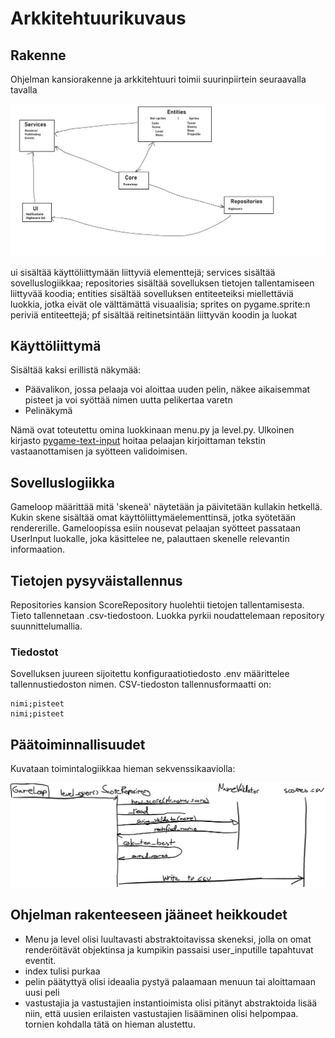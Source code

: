 # Arkkitehtuurikuvaus

## Rakenne
Ohjelman kansiorakenne ja arkkitehtuuri toimii suurinpiirtein seuraavalla tavalla

![arkkitehtuuri](https://github.com/haxsampo/ot-harjoitustyo/blob/master/td/dokumentaatio/arkkitehtuuri.png)

ui sisältää käyttöliittymään liittyviä elementtejä; services sisältää sovelluslogiikkaa; repositories sisältää sovelluksen tietojen tallentamiseen liittyvää koodia; entities sisältää sovelluksen entiteeteiksi miellettäviä luokkia, jotka eivät ole välttämättä visuaalisia; sprites on pygame.sprite:n periviä entiteettejä; pf sisältää reitinetsintään liittyvän koodin ja luokat

## Käyttöliittymä
Sisältää kaksi erillistä näkymää:

- Päävalikon, jossa pelaaja voi aloittaa uuden pelin, näkee aikaisemmat pisteet ja voi syöttää nimen uutta pelikertaa varetn
- Pelinäkymä

Nämä ovat toteutettu omina luokkinaan menu.py ja level.py. Ulkoinen kirjasto [pygame-text-input](https://github.com/Nearoo/pygame-text-input) hoitaa pelaajan kirjoittaman tekstin vastaanottamisen ja syötteen validoimisen. 

## Sovelluslogiikka
Gameloop määrittää mitä 'skeneä' näytetään ja päivitetään kullakin hetkellä. Kukin skene sisältää omat käyttöliittymäelementtinsä, jotka syötetään rendererille.
Gameloopissa esiin nousevat pelaajan syötteet passataan UserInput luokalle, joka käsittelee ne, palauttaen skenelle relevantin informaation.

## Tietojen pysyväistallennus
Repositories kansion ScoreRepository huolehtii tietojen tallentamisesta. Tieto tallennetaan .csv-tiedostoon. Luokka pyrkii noudattelemaan repository suunnittelumallia.

### Tiedostot
Sovelluksen juureen sijoitettu konfiguraatiotiedosto .env määrittelee tallennustiedoston nimen.
CSV-tiedoston tallennusformaatti on:

```
nimi;pisteet
nimi;pisteet
```

## Päätoiminnallisuudet

Kuvataan toimintalogiikkaa hieman sekvenssikaaviolla:

![sekvenssi](https://github.com/haxsampo/ot-harjoitustyo/blob/master/td/dokumentaatio/save_sequence.png)


## Ohjelman rakenteeseen jääneet heikkoudet
- Menu ja level olisi luultavasti abstraktoitavissa skeneksi, jolla on omat renderöitävät objektinsa ja kumpikin passaisi user_inputille tapahtuvat eventit.
- index tulisi purkaa 
- pelin päätyttyä olisi ideaalia pystyä palaamaan menuun tai aloittamaan uusi peli
- vastustajia ja vastustajien instantioimista olisi pitänyt abstraktoida lisää niin, että uusien erilaisten vastustajien lisääminen olisi helpompaa. tornien kohdalla tätä on hieman alustettu.
